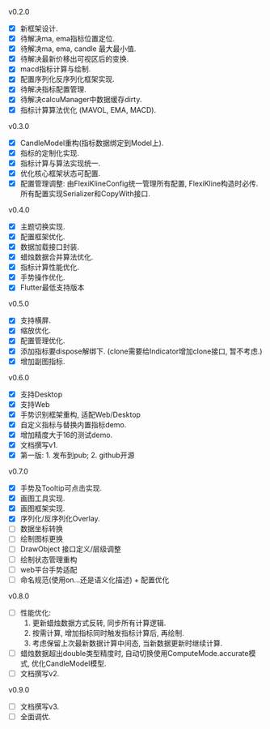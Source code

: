 v0.2.0
- [x] 新框架设计.
- [x] 待解决ma, ema指标位置定位.
- [x] 待解决ma, ema, candle 最大最小值.
- [x] 待解决最新价移出可视区后的变换.
- [x] macd指标计算与绘制.
- [x] 配置序列化反序列化框架实现.
- [x] 待解决指标配置管理.
- [x] 待解决calcuManager中数据缓存dirty.
- [x] 指标计算算法优化 (MAVOL, EMA, MACD).

v0.3.0
- [x] CandleModel重构(指标数据绑定到Model上).
- [x] 指标的定制化实现.
- [x] 指标计算与算法实现统一.
- [x] 优化核心框架状态可配置.
- [x] 配置管理调整: 由FlexiKlineConfig统一管理所有配置, FlexiKline构造时必传. 所有配置实现Serializer和CopyWith接口. 

v0.4.0
- [x] 主题切换实现.
- [x] 配置框架优化.
- [x] 数据加载接口封装.
- [x] 蜡烛数据合并算法优化.
- [x] 指标计算性能优化.
- [x] 手势操作优化.
- [x] Flutter最低支持版本

v0.5.0
- [x] 支持横屏.
- [x] 缩放优化.
- [x] 配置管理优化.
- [x] 添加指标要dispose解绑下. (clone需要给Indicator增加clone接口, 暂不考虑.)
- [x] 增加副图指标.

v0.6.0
- [x] 支持Desktop
- [x] 支持Web
- [x] 手势识别框架重构, 适配Web/Desktop
- [x] 自定义指标与替换内置指标demo.
- [x] 增加精度大于16的测试demo. 
- [x] 文档撰写v1.
- [x] 第一版: 1. 发布到pub; 2. github开源

v0.7.0
- [x] 手势及Tooltip可点击实现.
- [x] 画图工具实现.
- [x] 画图框架实现.
- [x] 序列化/反序列化Overlay.
- [ ] 数据坐标转换
- [ ] 绘制图标更换
- [ ] DrawObject 接口定义/层级调整
- [ ] 绘制状态管理重构
- [ ] web平台手势适配
- [ ] 命名规范(使用on...还是语义化描述) + 配置优化

v0.8.0
- [ ] 性能优化: 
  1. 更新蜡烛数据方式反转, 同步所有计算逻辑.
  2. 按需计算, 增加指标同时触发指标计算后, 再绘制.
  3. 考虑保留上次最新数据计算中间态, 当新数据更新时继续计算.
- [ ] 蜡烛数据超出double类型精度时, 自动切换使用ComputeMode.accurate模式, 优化CandleModel模型.
- [ ] 文档撰写v2.

v0.9.0
- [ ] 文档撰写v3.
- [ ] 全面调优.
